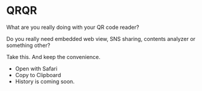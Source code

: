 # QRQR
What are you really doing with your QR code reader?

Do you really need embedded web view, SNS sharing, contents analyzer or something other?

Take this. And keep the convenience.

  * Open with Safari
  * Copy to Clipboard
  * History is coming soon.
